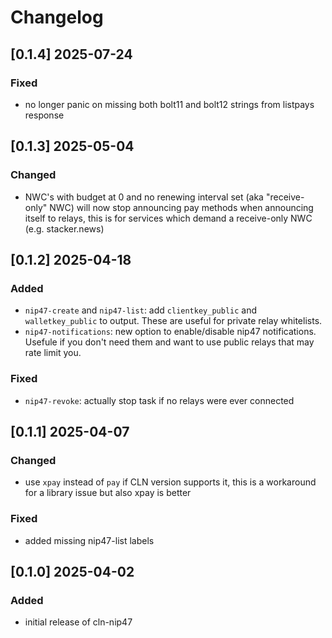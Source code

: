 # Changelog

## [0.1.4] 2025-07-24

### Fixed
- no longer panic on missing both bolt11 and bolt12 strings from listpays response

## [0.1.3] 2025-05-04

### Changed
- NWC's with budget at 0 and no renewing interval set (aka "receive-only" NWC) will now stop announcing pay methods when announcing itself to relays, this is for services which demand a receive-only NWC (e.g. stacker.news)

## [0.1.2] 2025-04-18

### Added
- ``nip47-create`` and ``nip47-list``: add ``clientkey_public`` and ``walletkey_public`` to output. These are useful for private relay whitelists.
- ``nip47-notifications``: new option to enable/disable nip47 notifications. Usefule if you don't need them and want to use public relays that may rate limit you.

### Fixed
- ``nip47-revoke``: actually stop task if no relays were ever connected

## [0.1.1] 2025-04-07

### Changed
- use `xpay` instead of `pay` if CLN version supports it, this is a workaround for a library issue but also xpay is better

### Fixed
- added missing nip47-list labels

## [0.1.0] 2025-04-02

### Added
- initial release of cln-nip47
